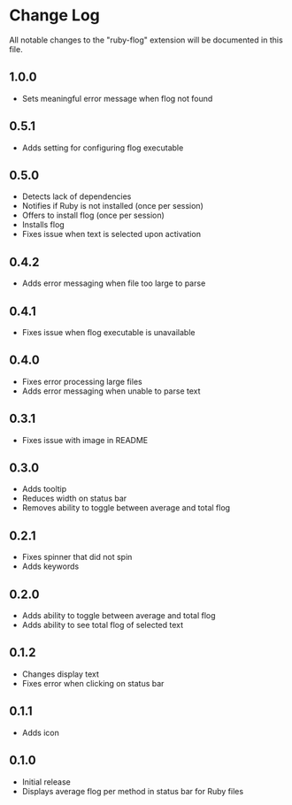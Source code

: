 # Change Log

All notable changes to the "ruby-flog" extension will be documented in this file.

## 1.0.0

- Sets meaningful error message when flog not found

## 0.5.1

- Adds setting for configuring flog executable

## 0.5.0

- Detects lack of dependencies
- Notifies if Ruby is not installed (once per session)
- Offers to install flog (once per session)
- Installs flog
- Fixes issue when text is selected upon activation

## 0.4.2

- Adds error messaging when file too large to parse

## 0.4.1

- Fixes issue when flog executable is unavailable

## 0.4.0

- Fixes error processing large files
- Adds error messaging when unable to parse text

## 0.3.1

- Fixes issue with image in README

## 0.3.0

- Adds tooltip
- Reduces width on status bar
- Removes ability to toggle between average and total flog

## 0.2.1

- Fixes spinner that did not spin
- Adds keywords

## 0.2.0

- Adds ability to toggle between average and total flog
- Adds ability to see total flog of selected text

## 0.1.2

- Changes display text
- Fixes error when clicking on status bar

## 0.1.1

- Adds icon

## 0.1.0

- Initial release
- Displays average flog per method in status bar for Ruby files